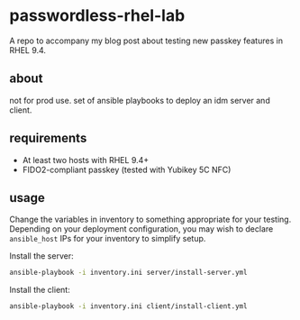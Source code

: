 # passwordless-rhel-lab

A repo to accompany my blog post about testing new passkey features in RHEL 9.4.

## about

not for prod use. set of ansible playbooks to deploy an idm server and client.


## requirements

- At least two hosts with RHEL 9.4+ 
- FIDO2-compliant passkey (tested with Yubikey 5C NFC)

## usage

Change the variables in inventory to something appropriate for your testing. Depending on your deployment configuration, you may wish to declare `ansible_host` IPs for your inventory to simplify setup.

Install the server:
```bash
ansible-playbook -i inventory.ini server/install-server.yml
```

Install the client:
```bash
ansible-playbook -i inventory.ini client/install-client.yml
```